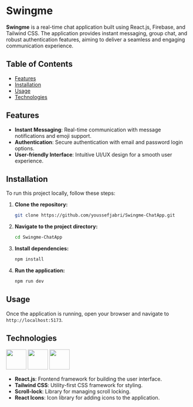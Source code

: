 # Swingme

**Swingme** is a real-time chat application built using React.js, Firebase, and Tailwind CSS. The application provides instant messaging, group chat, and robust authentication features, aiming to deliver a seamless and engaging communication experience.

## Table of Contents

- [Features](#features)
- [Installation](#installation)
- [Usage](#usage)
- [Technologies](#technologies)
  
## Features

- **Instant Messaging**: Real-time communication with message notifications and emoji support.
- **Authentication**: Secure authentication with email and password login options.
- **User-friendly Interface**: Intuitive UI/UX design for a smooth user experience.

## Installation

To run this project locally, follow these steps:

1. **Clone the repository:**
   ```sh
   git clone https://github.com/youssefjabri/Swingme-ChatApp.git
   ```
2. **Navigate to the project directory:**
   ```sh
   cd Swingme-ChatApp
   ```
3. **Install dependencies:**
   ```sh
   npm install
   ```
4. **Run the application:**
   ```sh
   npm run dev
   ```

## Usage

Once the application is running, open your browser and navigate to ` http://localhost:5173`.

## Technologies
<div>
<img src="https://cdn.jsdelivr.net/gh/devicons/devicon@latest/icons/vitejs/vitejs-original.svg" width=55 />
<img src="https://cdn.jsdelivr.net/gh/devicons/devicon@latest/icons/react/react-original.svg" width=55 />
<img src="https://cdn.jsdelivr.net/gh/devicons/devicon@latest/icons/tailwindcss/tailwindcss-original.svg" width=55 />

</div>

- **React.js**: Frontend framework for building the user interface.
- **Tailwind CSS**: Utility-first CSS framework for styling.
- **Scroll-lock**: Library for managing scroll locking.
- **React Icons**: Icon library for adding icons to the application.
